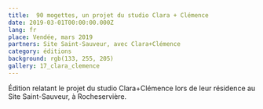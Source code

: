```yaml
---
title:  90 mogettes, un projet du studio Clara + Clémence 
date: 2019-03-01T00:00:00.000Z
lang: fr
place: Vendée, mars 2019 
partners: Site Saint-Sauveur, avec Clara+Clémence 
category: éditions
background: rgb(133, 255, 205)
gallery: 17_clara_clemence
---
```

Édition relatant le projet du studio Clara+Clémence lors de leur résidence au Site Saint-Sauveur, à Rocheservière.